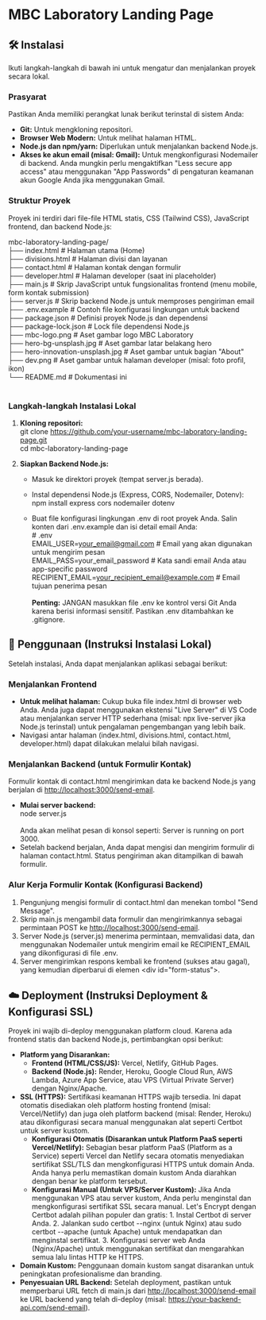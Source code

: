 # **MBC Laboratory Landing Page**

## **🛠️ Instalasi**

Ikuti langkah-langkah di bawah ini untuk mengatur dan menjalankan proyek secara lokal.

### **Prasyarat**

Pastikan Anda memiliki perangkat lunak berikut terinstal di sistem Anda:

- **Git:** Untuk mengkloning repositori.
- **Browser Web Modern:** Untuk melihat halaman HTML.
- **Node.js dan npm/yarn:** Diperlukan untuk menjalankan backend Node.js.
- **Akses ke akun email (misal: Gmail):** Untuk mengkonfigurasi Nodemailer di backend. Anda mungkin perlu mengaktifkan "Less secure app access" atau menggunakan "App Passwords" di pengaturan keamanan akun Google Anda jika menggunakan Gmail.

### **Struktur Proyek**

Proyek ini terdiri dari file-file HTML statis, CSS (Tailwind CSS), JavaScript frontend, dan backend Node.js:

mbc-laboratory-landing-page/  
├── index.html # Halaman utama (Home)  
├── divisions.html # Halaman divisi dan layanan  
├── contact.html # Halaman kontak dengan formulir  
├── developer.html # Halaman developer (saat ini placeholder)  
├── main.js # Skrip JavaScript untuk fungsionalitas frontend (menu mobile, form kontak submission)  
├── server.js # Skrip backend Node.js untuk memproses pengiriman email  
├── .env.example # Contoh file konfigurasi lingkungan untuk backend  
├── package.json # Definisi proyek Node.js dan dependensi  
├── package-lock.json # Lock file dependensi Node.js  
├── mbc-logo.png # Aset gambar logo MBC Laboratory  
├── hero-bg-unsplash.jpg # Aset gambar latar belakang hero  
├── hero-innovation-unsplash.jpg # Aset gambar untuk bagian "About"  
├── dev.png # Aset gambar untuk halaman developer (misal: foto profil, ikon)  
└── README.md # Dokumentasi ini  
<br/>

### **Langkah-langkah Instalasi Lokal**

1. **Kloning repositori:**  
    git clone <https://github.com/your-username/mbc-laboratory-landing-page.git>  
    cd mbc-laboratory-landing-page  

2. **Siapkan Backend Node.js:**
    - Masuk ke direktori proyek (tempat server.js berada).
    - Instal dependensi Node.js (Express, CORS, Nodemailer, Dotenv):  
        npm install express cors nodemailer dotenv  

    - Buat file konfigurasi lingkungan .env di root proyek Anda. Salin konten dari .env.example dan isi detail email Anda:  
        \# .env  
        EMAIL_USER=<your_email@gmail.com> # Email yang akan digunakan untuk mengirim pesan  
        EMAIL_PASS=your_email_password # Kata sandi email Anda atau app-specific password  
        RECIPIENT_EMAIL=<your_recipient_email@example.com> # Email tujuan penerima pesan  
        <br/>**Penting:** JANGAN masukkan file .env ke kontrol versi Git Anda karena berisi informasi sensitif. Pastikan .env ditambahkan ke .gitignore.

## **🚀 Penggunaan (Instruksi Instalasi Lokal)**

Setelah instalasi, Anda dapat menjalankan aplikasi sebagai berikut:

### **Menjalankan Frontend**

- **Untuk melihat halaman:** Cukup buka file index.html di browser web Anda. Anda juga dapat menggunakan ekstensi "Live Server" di VS Code atau menjalankan server HTTP sederhana (misal: npx live-server jika Node.js terinstal) untuk pengalaman pengembangan yang lebih baik.
- Navigasi antar halaman (index.html, divisions.html, contact.html, developer.html) dapat dilakukan melalui bilah navigasi.

### **Menjalankan Backend (untuk Formulir Kontak)**

Formulir kontak di contact.html mengirimkan data ke backend Node.js yang berjalan di <http://localhost:3000/send-email>.

- **Mulai server backend:**  
    node server.js  
    <br/>Anda akan melihat pesan di konsol seperti: Server is running on port 3000.
- Setelah backend berjalan, Anda dapat mengisi dan mengirim formulir di halaman contact.html. Status pengiriman akan ditampilkan di bawah formulir.

### **Alur Kerja Formulir Kontak (Konfigurasi Backend)**

1. Pengunjung mengisi formulir di contact.html dan menekan tombol "Send Message".
2. Skrip main.js mengambil data formulir dan mengirimkannya sebagai permintaan POST ke <http://localhost:3000/send-email>.
3. Server Node.js (server.js) menerima permintaan, memvalidasi data, dan menggunakan Nodemailer untuk mengirim email ke RECIPIENT_EMAIL yang dikonfigurasi di file .env.
4. Server mengirimkan respons kembali ke frontend (sukses atau gagal), yang kemudian diperbarui di elemen &lt;div id="form-status"&gt;.

## **☁️ Deployment (Instruksi Deployment & Konfigurasi SSL)**

Proyek ini wajib di-deploy menggunakan platform cloud. Karena ada frontend statis dan backend Node.js, pertimbangkan opsi berikut:

- **Platform yang Disarankan:**
  - **Frontend (HTML/CSS/JS):** Vercel, Netlify, GitHub Pages.
  - **Backend (Node.js):** Render, Heroku, Google Cloud Run, AWS Lambda, Azure App Service, atau VPS (Virtual Private Server) dengan Nginx/Apache.
- **SSL (HTTPS):** Sertifikasi keamanan HTTPS wajib tersedia. Ini dapat otomatis disediakan oleh platform hosting frontend (misal: Vercel/Netlify) dan juga oleh platform backend (misal: Render, Heroku) atau dikonfigurasi secara manual menggunakan alat seperti Certbot untuk server kustom.
  - **Konfigurasi Otomatis (Disarankan untuk Platform PaaS seperti Vercel/Netlify):** Sebagian besar platform PaaS (Platform as a Service) seperti Vercel dan Netlify secara otomatis menyediakan sertifikat SSL/TLS dan mengkonfigurasi HTTPS untuk domain Anda. Anda hanya perlu memastikan domain kustom Anda diarahkan dengan benar ke platform tersebut.
  - **Konfigurasi Manual (Untuk VPS/Server Kustom):** Jika Anda menggunakan VPS atau server kustom, Anda perlu menginstal dan mengkonfigurasi sertifikat SSL secara manual. Let's Encrypt dengan Certbot adalah pilihan populer dan gratis:
        1. Instal Certbot di server Anda.
        2. Jalankan sudo certbot --nginx (untuk Nginx) atau sudo certbot --apache (untuk Apache) untuk mendapatkan dan menginstal sertifikat.
        3. Konfigurasi server web Anda (Nginx/Apache) untuk menggunakan sertifikat dan mengarahkan semua lalu lintas HTTP ke HTTPS.
- **Domain Kustom:** Penggunaan domain kustom sangat disarankan untuk peningkatan profesionalisme dan branding.
- **Penyesuaian URL Backend:** Setelah deployment, pastikan untuk memperbarui URL fetch di main.js dari <http://localhost:3000/send-email> ke URL backend yang telah di-deploy (misal: <https://your-backend-api.com/send-email>).

